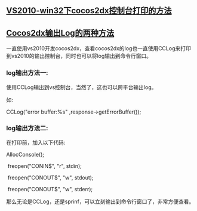 ## [VS2010-win32下cocos2dx控制台打印的方法](https://blog.csdn.net/kaitiren/article/details/9120271)
## [Cocos2dx输出Log的两种方法](https://blog.csdn.net/w174504744/article/details/39026623)
一直使用vs2010开发cocos2dx，查看cocos2dx的log也一直使用CCLog来打印到vs2010的输出控制台，同时也可以将log输出到命令行窗口。 
### log输出方法一:

使用CCLog输出到vs控制台，当然了，这也可以跨平台输出log。 

如: 

CCLog("error buffer:%s" ,response->getErrorBuffer()); 

### log输出方法二: 
在打印前，加入以下代码: 

AllocConsole();

 freopen("CONIN$", "r", stdin);

 freopen("CONOUT$", "w", stdout);

 freopen("CONOUT$", "w", stderr);

那么无论是CCLog，还是sprinf，可以立刻输出到命令行窗口了，非常方便查看。
